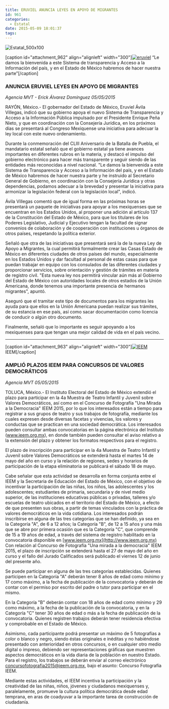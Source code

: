 ```yaml
---
title: ERUVIEL ANUNCIA LEYES EN APOYO DE MIGRANTES
id: 961
categories:
  - Estatal
date: 2015-05-09 18:01:37
tags:
---
```


![Estatal_500x100](http://www.laredsemanario.com/wp-content/uploads/2015/04/Estatal_500x100.png)

[caption id="attachment_962" align="alignleft" width="300"][![eruviel](http://www.laredsemanario.com/wp-content/uploads/2015/05/eruviel-300x223.jpg)](http://www.laredsemanario.com/wp-content/uploads/2015/05/eruviel.jpg) “Le damos la bienvenida a este Sistema de  transparencia y Acceso a la Información del país, y en el Estado de México habremos de hacer nuestra parte”[/caption]

### ANUNCIA ERUVIEL LEYES EN APOYO DE MIGRANTES

_Agencia MVT - Erick Álvarez Domínguez 
05/05/2015_

RAYÓN, México.- El gobernador del Estado de México, Eruviel Ávila Villegas, indicó que su gobierno apoya el nuevo Sistema de Transparencia y Acceso a la Información Pública impulsado por el Presidente Enrique Peña Nieto, y que en coordinación con la Consejería Jurídica, en los próximos días se presentará al Congreso Mexiquense una iniciativa para adecuar la ley local con este nuevo ordenamiento. 

Durante la conmemoración del CLIII Aniversario de la Batalla de Puebla, el mandatario estatal señaló que el gobierno estatal ya tiene avances importantes en diferentes rubros en la materia, y destacó el impulso del gobierno electrónico para hacer más transparente y seguir siendo de las entidades más reconocidas a nivel nacional. "Le damos la bienvenida a este Sistema de Transparencia y Acceso a la Información del país, y en el Estado de México habremos de hacer nuestra parte y he instruido al Secretario General de Gobierno, en coordinación con la Consejería Jurídica y otras dependencias, podamos adecuar a la brevedad y presentar la iniciativa para armonizar la legislación federal con la legislación local", indicó. 

Ávila Villegas comentó que de igual forma en las próximas horas se presentará un paquete de iniciativas para apoyar a los mexiquenses que se encuentran en los Estados Unidos, al proponer una adición al artículo 137 de la Constitución del Estado de México, para que los titulares de los Poderes Legislativo, Judicial y Ejecutivo tengan la facultad de signar convenios de colaboración y de cooperación con instituciones u órganos de otros países, respetando la política exterior.

Señaló que otra de las iniciativas que presentará será la de la nueva Ley de Apoyo a Migrantes, la cual permitirá formalmente crear las Casas Estado de México en diferentes ciudades de otros países del mundo, especialmente en los Estados Unidos y dar facultad al personal de estas casas para que puedan trabajar en equipo con los consulados de las diferentes ciudades y proporcionar servicios, sobre orientación y gestión de trámites en materia de registro civil. "Esta nueva ley nos permitirá vincular aún más al Gobierno del Estado de México con autoridades locales de otros estados de la Unión Americana, donde tenemos una importante presencia de hermanos migrantes", apuntó.

Aseguró que el tramitar este tipo de documentos para los migrantes les ayuda para que ellos en la Unión Americana puedan realizar sus trámites, de su estancia en ese país, así como sacar documentación como licencia de conducir o algún otro documento.

Finalmente, señaló que lo importante es seguir apoyando a los mexiquenses para que tengan una mejor calidad de vida en el país vecino.

* * *

[caption id="attachment_963" align="alignleft" width="300"][![IEEM](http://www.laredsemanario.com/wp-content/uploads/2015/05/ieem-300x233.jpg)](http://www.laredsemanario.com/wp-content/uploads/2015/05/ieem.jpg) IEEM[/caption]

### AMPLIÓ PLAZOS IEEM PARA CONCURSOS DE VALORES DEMOCRÁTICOS

_Agencia MVT
05/05/2015_

TOLUCA, México.- El Instituto Electoral del Estado de México extendió el plazo para participar en la 4a Muestra de Teatro Infantil y Juvenil sobre Valores Democráticos, así como en el Concurso de Fotografía "Una Mirada a la Democracia" IEEM 2015, por lo que los interesados están a tiempo para registrar a sus grupos de teatro y sus trabajos de fotografía, mediante los cuales expresen desde diversas facetas y vivencias, los valores y conductas que se practican en una sociedad democrática. Los interesados pueden consultar ambas convocatorias en la página electrónica del Instituto (www.ieem.org.mx), en donde también pueden consultar el aviso relativo a la extensión del plazo y obtener los formatos respectivos para el registro.

El plazo de inscripción para participar en la 4a Muestra de Teatro Infantil y Juvenil sobre Valores Democráticos se extenderá hasta el martes 14 de mayo del año en curso y la relación de regiones, sedes y horarios de participación de la etapa eliminatoria se publicará el sábado 18 de mayo.

Cabe señalar que esta actividad se desarrolla en forma conjunta entre el IEEM y la Secretaria de Educación del Estado de México, con el objetivo de incentivar la participación de las niñas, los niños, las adolescentes y los adolescentes; estudiantes de primaria, secundaria y de nivel medio superior, de las instituciones educativas públicas o privadas, talleres y/o escuelas de teatro ubicados en el territorio del Estado de México, a efecto de que presenten sus obras, a partir de temas vinculados con la práctica de valores democráticos en la vida cotidiana. Los interesados podrán inscribirse en alguna de las tres categorías que se han definido, ya sea en la Categoría "A", de 6 a 12 años; la Categoría "B", de 12 a 15 años y una más que se abre por primera ocasión que es la Categoría "C", que comprende de 15 a 19 años de edad, a través del sistema de registro habilitado en la convocatoria disponible en [www.ieem.org.mx](http://www.ieem.org.mx) Con relación al Concurso de Fotografía "Una mirada a la democracia" IEEM 2015, el plazo de inscripción se extenderá hasta el 27 de mayo del año en curso y el fallo del Jurado Calificados será publicado el viernes 12 de junio del presente año.

Se puede participar en alguna de las tres categorías establecidas. Quienes participen en la Categoría "A" deberán tener 8 años de edad como mínimo y 17 como máximo, a la fecha de publicación de la convocatoria y deberán de contar con el permiso por escrito del padre o tutor para participar en el mismo.

En la Categoría "B" deberán contar con 18 años de edad como mínimo y 29 como máximo, a la fecha de la publicación de la convocatoria, y en la Categoría "C" tener 30 años de edad o más a la fecha de publicación de la convocatoria. Quienes registren trabajos deberán tener residencia efectiva y comprobable en el Estado de México.

Asimismo, cada participante podrá presentar un máximo de 5 fotografías a color o blanco y negro, siendo éstas originales e inéditas y no habiéndose presentado con anterioridad en otros concursos, o en cualquier otro medio digital o impreso, debiendo ser representaciones gráficas que muestren aspectos democráticos en la vida diaria de la población en nuestro Estado. Para el registro, los trabajos se deberán enviar al correo electrónico concursofotografia2015@ieem.org.mx, bajo el asunto: Concurso Fotografía IEEM.

Mediante estas actividades, el IEEM incentiva la participación y la creatividad de las niñas, niños, jóvenes y ciudadanos mexiquenses y, paralelamente, promueve la cultura política democrática desde edad temprana, en aras de coadyuvar a la importante tarea de construcción de ciudadanía.